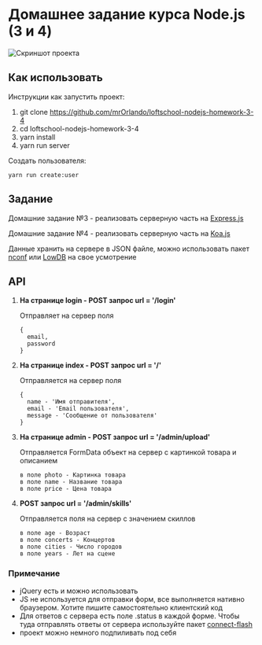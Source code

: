 # Домашнее задание курса Node.js (3 и 4)

![Скриншот проекта](https://loftschool.com/uploads/course_logos/nodejs.svg?v=1513152963369)

## Как использовать

Инструкции как запустить проект:

1. git clone https://github.com/mrOrlando/loftschool-nodejs-homework-3-4
2. cd loftschool-nodejs-homework-3-4
3. yarn install
4. yarn run server

Создать пользователя:

    yarn run create:user

## Задание

Домашние задание №3 - реализовать серверную часть на [Express.js](http://expressjs.com/ru/)

Домашние задание №4 - реализовать серверную часть на [Koa.js](http://koajs.com/)

Данные хранить на сервере в JSON файле, можно использовать пакет [nconf](https://www.npmjs.com/package/nconf) или [LowDB](https://github.com/typicode/lowdb) на свое усмотрение

## API

1. **На странице login - POST запрос url = '/login'**

   Отправляет на сервер поля

   ```
   {
     email,
     password
   }
   ```

2. **На странице index - POST запрос url = '/'**

   Отправляется на сервер поля

   ```
   {
     name - 'Имя отправителя',
     email - 'Email пользователя',
     message - 'Сообщение от пользователя'
   }
   ```

3. **На странице admin - POST запрос url = '/admin/upload'**

   Отправляется FormData объект на сервер с картинкой товара и описанием

   ```
   в поле photo - Картинка товара
   в поле name - Название товара
   в поле price - Цена товара
   ```

4. **POST запрос url = '/admin/skills'**

   Отправляется поля на сервер с значением скиллов

   ```
   в поле age - Возраст
   в поле concerts - Концертов
   в поле cities - Число городов
   в поле years - Лет на сцене
   ```

### Примечание

- jQuery есть и можно использовать
- JS не используется для отправки форм, все выполняется нативно браузером. Хотите пишите самостоятельно клиентский код
- Для ответов с сервера есть поле .status в каждой форме. Чтобы туда отправлять ответы от сервера используйте пакет [connect-flash](https://www.npmjs.com/package/connect-flash)
- проект можно немного подпиливать под себя

